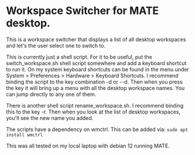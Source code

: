 # Workspace Switcher for MATE desktop.
This is a workspace switcher that displays a list of all desktop workspaces and
let's the user select one to switch to.

This is currently just a shell script. For it to be useful, put the
switch_workspace.sh shell script somewhere and add a keyboard shortcut to run
it. On my system keyboard shortcuts can be found in the menu under
System > Preferences > Hardware > Keyboard Shortcuts.
I recommend binding the script to the key combination <Mod4>-d or <Mod4>-<Alt>-d.
Then when you press the key it will bring up a menu with all the desktop 
workspace names. You can jump directly to any one of them.

There is another shell script rename_workspace.sh. I recommend binding this to
the key <Mod4>-r. Then when you look at the list of desktop workspaces, you'll
see the new name you added.

The scripts have a dependency on wmctrl. This can be added via:
`sudo apt install wmctrl`

This was all tested on my local laptop with debian 12 running MATE.
